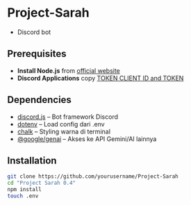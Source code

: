 # Project-Sarah
 - Discord bot

## Prerequisites
- **Install Node.js** from <a href="https://nodejs.org/en/download" target="_blank">official website</a>
- **Discord Applications** copy <a href="https://discord.com/developers/applications" target="_blank">TOKEN CLIENT ID and TOKEN</a>

## Dependencies
- [discord.js](https://www.npmjs.com/package/discord.js) – Bot framework Discord
- [dotenv](https://www.npmjs.com/package/dotenv) – Load config dari .env
- [chalk](https://www.npmjs.com/package/chalk) – Styling warna di terminal
- [@google/genai](https://www.npmjs.com/package/@google/genai) – Akses ke API Gemini/AI lainnya

## Installation

```bash
git clone https://github.com/yourusername/Project-Sarah
cd "Project Sarah 0.4"
npm install
touch .env
